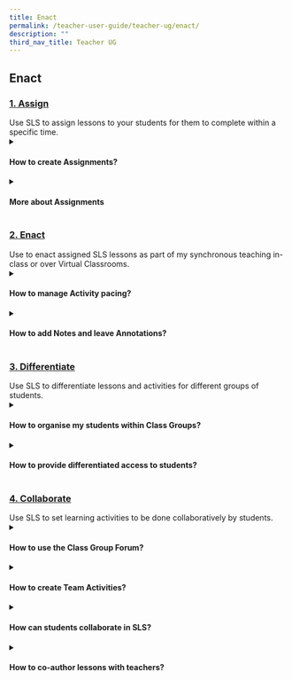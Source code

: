 ```yaml
---
title: Enact
permalink: /teacher-user-guide/teacher-ug/enact/
description: ""
third_nav_title: Teacher UG
---
```

## Enact

<h3><a id="assign" target="_blank" href="../teacher-user-guide/assign/index">1. Assign</a></h3>
Use SLS to assign lessons to your students for them to complete within a specific time.

<details><summary><h4> How to create Assignments?</h4></summary>

<ol>
<li>Assignments
  <ul>
  <li><a target="_blank" href="https://www.notion.so/Create-Assignments-57b945d3186b494ca2ab9d80a184d30f">Create Assignments</a></li>
  <li><a target="_blank" href="https://www.notion.so/Quick-Assign-Activities-Quizzes-NEW-6b28557882c04d9e99089d297e974fe4">Quick Assign Activities/Quizzes (NEW)</a></li>
  </ul>
</li>
<li>Assign
  <ul>
  <li><a target="_blank" href="https://www.notion.so/Assign-MOE-Library-Lessons-50ab6026356d4e47b2d7da04097a407a">Assign MOE Library Lessons</a></li>
  <li><a target="_blank" href="https://www.notion.so/Assign-Community-Gallery-Lessons-f74994bf9f8c4344b6ae286d4171e8b6">Assign Community Gallery Lessons</a></li>
  <li><a target="_blank" href="https://www.notion.so/Add-Assignments-to-Class-Group-f788876fb3394080ba18dd0cafb8f1b2">Add Assignments to Class Group</a></li>
  </ul>
</li>
</ol>
</details>

<details><summary><h4>More about Assignments</h4></summary>

<ul>
<li><a target="_blank" href="https://www.notion.so/Manage-Assignments-e8dfaf38e7e645d2b3257148ca5b79cf">Manage Assignments</a></li>
<li><a target="_blank" href="https://www.notion.so/Schedule-Assignments-4af53c198aa14f228ee41ee3034408d1">Schedule Assignments</a></li>
<li><a target="_blank" href="https://www.notion.so/Edit-Assignments-c79f4ec524564f41b01bf2227c54b60f">Edit Assignments</a></li>
<li><a target="_blank" href="https://www.notion.so/Pause-Resume-Assignments-e4ee6a3e3ae14abc89911f502b9d7532">Pause/Resume Assignments</a></li>
<li><a target="_blank" href="https://www.notion.so/Move-Assignments-8d2d78b423b742cea1bf5dcf30ff7d0c">Move Assignments</a></li>
<li><a target="_blank" href="https://www.notion.so/Delete-Assignments-ce1ba49497c8485285520981bc8972ee">Delete Assignments</a></li>
<li><a target="_blank" href="https://www.notion.so/Copy-Assignments-ab01687d036f450ba6c88f0a77aca6cd">Copy Assignments</a></li>
<li><a target="_blank" href="https://www.notion.so/Allow-Students-to-Copy-Assignments-464aa9acc79441279dbd1d15b46ebc44">Allow Students to Copy Assignments</a></li>
<li><a target="_blank" href="https://www.notion.so/Allow-Students-to-Share-Assignments-7979b3be104d4431bd7a2335bcca956a">Allow Students to Share Assignments</a></li>
<li><a target="_blank" href="https://www.notion.so/Highlight-and-Annotate-in-Teacher-s-Copy-of-Assignment-d26a685f3af54e42916b96b63094d244">Highlight and Annotate in Teacher's Copy of Assignment</a></li>
</ul>
</details>

<h3><a id="enact" target="_blank" href="../teacher-user-guide/enact/index/">2. Enact</a></h3>
Use to enact assigned SLS lessons as part of my synchronous teaching in-class or over Virtual Classrooms.

<details><summary><h4>How to manage Activity pacing?</h4></summary>

<ul>
<li><a target="_blank" href="https://www.notion.so/Change-Access-to-Activities-b3162b83b65840118b98aac7d8415e67">Change Access to Activities</a></li>
</ul>
</details>
<details><summary><h4>How to add Notes and leave Annotations?</h4></summary>
	
<ul>
<li><a target="_blank" href="https://www.notion.so/Underline-and-Annotate-Students-Responses-1a7cd80b434d4944ac4328cb18a79be6">Underline and Annotate Students' Responses</a></li>
</ul>	
</details>

<h3><a id="differentiate" target="_blank" href="../teacher-user-guide/differentiate/index">3. Differentiate</a></h3>
Use SLS to differentiate lessons and activities for different groups of students.

<details><summary><h4>How to organise my students within Class Groups?</h4></summary>

<ul>
<li><a target="_blank" href="https://www.notion.so/About-Subgroups-1470e32a452a4d7898b812dc7446bd51">About Subgroups</a></li>
<li><a target="_blank" href="https://www.notion.so/Create-Subgroups-39f9abc114de4da5a0fc7aadaf85f1e4">Create Subgroups</a></li>
<li><a target="_blank" href="https://www.notion.so/View-Subgroups-5c8d9aa1d004417089d64cc7e3164c2a">View Subgroups</a></li>
<li><a target="_blank" href="https://www.notion.so/Edit-or-Delete-a-Subgroup-c1c90da739d44019bcecbf2de0f65189">Edit or Delete a Subgroup</a></li>
</ul>
</details>

<details><summary><h4>How to provide differentiated access to students?</h4></summary>

<ul>
  <li><a target="_blank" href="https://www.notion.so/Add-Section-Prerequisites-cca3a5fb4b604466becb7cdac54aa54a">Add Section Prerequisites</a></li>
  <li><a target="_blank" href="https://www.notion.so/Set-Differentiated-Access-952356f305d14b25b429c2567aa8dfb9">Set Differentiated Access</a></li>
</ul>
</details>

<h3><a id="collaborate" target="_blank" href="../teacher-user-guide/collaborate/index">4. Collaborate</a></h3>
Use SLS to set learning activities to be done collaboratively by students.

<details><summary><h4>How to use the Class Group Forum?</h4></summary>

<ul>
  <li><a target="_blank" href="https://www.notion.so/About-the-Forum-7fa2e38bee6b4fb6bfb129b57a3826c1">About the Forum</a></li>
  <li><a target="_blank" href="https://www.notion.so/Change-Forum-Settings-065c1cc3db094053806016a28692fbea">Change Forum Settings</a></li>
  <li><a target="_blank" href="https://www.notion.so/Post-and-Comment-in-the-Forum-4ed3a412f8ae4e28878be3d6d595ca8b">Post and Comment in the Forum</a></li>
</ul>
</details>

<details><summary><h4> How to create Team Activities?</h4></summary>

<ul>
<li><a target="_blank" href="https://www.notion.so/Create-Team-Activities-New-6c0575d551824f87abdd350c03578630">Create Team Activities (New)</a></li>
<li><a target="_blank" href="https://www.notion.so/Create-Teams-a087118f0b1845e897c946bfaaa37ee4">Create Teams</a></li>
</ul>
</details>

<details><summary><h4>How can students collaborate in SLS?</h4></summary>

<ul>
<li><a target="_blank" href="https://www.notion.so/Add-an-Interactive-Thinking-Tool-6f55a46973f14ee1aa0a645bbbef3b57">Add an Interactive Thinking Tool</a></li>
<li><a target="_blank" href="https://www.notion.so/Add-a-Poll-1472c16615054d62bc7428fa21273cf2">Add a Poll</a></li>
<li><a target="_blank" href="https://www.notion.so/Add-a-Discussion-Topic-New-e5d1a14cd0d04d5cbb3718c93e67bc30">Add a Discussion &amp; Topic (New)</a></li>
</ul>
</details>

<details><summary><h4> How to co-author lessons with teachers?</h4></summary>

<ul>
  <li><a target="_blank" href="https://www.notion.so/Share-a-Lesson-a87560faac4940bdbed829c616ddb1fc">Share a Lesson</a></li>
  <li><a target="_blank" href="https://www.notion.so/Access-a-Shared-Lesson-8f4e9487e32344e48627aa71dce6d857">Access a Shared Lesson</a></li>
</ul>
</details>